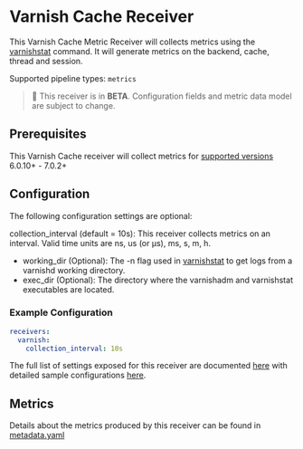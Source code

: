 # Varnish Cache Receiver

This Varnish Cache Metric Receiver will collects metrics using the [varnishstat](https://varnish-cache.org/docs/7.0/reference/varnishstat.html#varnishstat-1) command. It will generate metrics on the backend, cache, thread and session.

Supported pipeline types: `metrics`

> :construction: This receiver is in **BETA**. Configuration fields and metric data model are subject to change.

## Prerequisites

This Varnish Cache receiver will collect metrics for [supported versions](https://varnish-cache.org/releases/) 6.0.10+ - 7.0.2+ 

## Configuration

The following configuration settings are optional:

collection_interval (default = 10s): This receiver collects metrics on an interval. Valid time units are ns, us (or µs), ms, s, m, h.

- working_dir (Optional): The -n flag used in [varnishstat](https://varnish-cache.org/docs/7.0/reference/varnishstat.html#description) to get logs from a varnishd working directory.
- exec_dir (Optional): The directory where the varnishadm and varnishstat executables are located. 

### Example Configuration
```yaml
receivers:
  varnish:
    collection_interval: 10s
```

The full list of settings exposed for this receiver are documented [here](./config.go) with detailed sample configurations [here](./testdata/config.yaml).

## Metrics

Details about the metrics produced by this receiver can be found in [metadata.yaml](./metadata.yaml)
